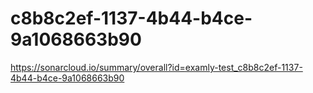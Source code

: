 # c8b8c2ef-1137-4b44-b4ce-9a1068663b90
https://sonarcloud.io/summary/overall?id=examly-test_c8b8c2ef-1137-4b44-b4ce-9a1068663b90
